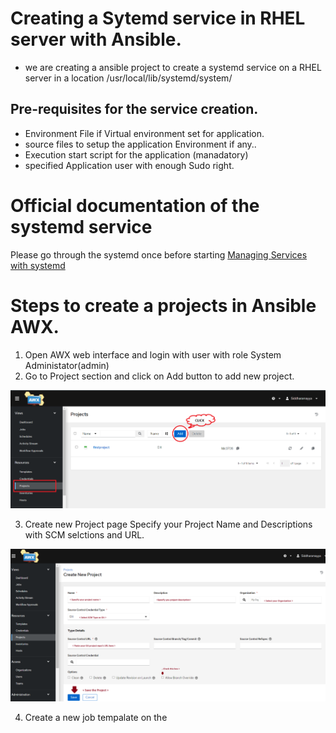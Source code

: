 
# Creating a Sytemd service in RHEL server with Ansible.

- we are creating a ansible project to create a systemd service on a RHEL server in a location /usr/local/lib/systemd/system/

## Pre-requisites for the service creation.

- Environment File if Virtual environment set for application.
- source files to setup the application Environment if any..
- Execution start script for the application (manadatory)
- specified Application user with enough Sudo right.

# Official documentation of the systemd service

Please go through the systemd once before starting 
[Managing Services with systemd](access.redhat.com/documentation/en-us/red_hat_enterprise_linux/7/html/system_administrators_guide/chap-managing_services_with_systemd)


# Steps to create a projects in Ansible AWX.

1. Open AWX web interface and login with user with role System Administator(admin)
2. Go to Project section and click on Add button to add new project.
   
![Project Creation in AWX](https://github.com/mtptisid/Systemd-related/blob/master/Screenshot%202024-04-10%20171031.png)

3. Create new Project page Specify your Project Name and Descriptions with SCM selctions and URL.

![Creating new Project](https://github.com/mtptisid/Systemd-related/blob/master/ProjectCreate.png)

4. Create a new job tempalate on the 
